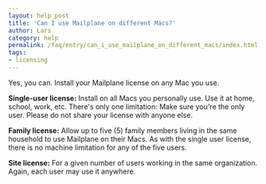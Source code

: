 ```yaml
---
layout: help_post
title: 'Can I use Mailplane on different Macs?'
author: Lars
category: help
permalink: /faq/entry/can_i_use_mailplane_on_different_macs/index.html
tags:
- licensing
---
```


Yes, you can. Install your Mailplane license on any Mac you use.

**Single-user license:** Install on all Macs you personally use. Use it at home, school, work, etc. There's only one limitation: Make sure you're the only user. Please do not share your license with anyone else.

**Family license:** Allow up to five (5) family members living in the same household to use Mailplane on their Macs. As with the single user license, there is no machine limitation for any of the five users.

**Site license:** For a given number of users working in the same organization. Again, each user may use it anywhere.